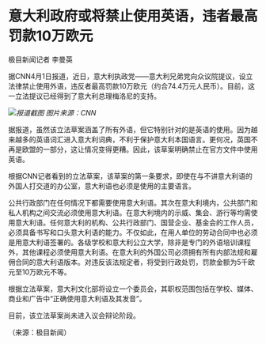 # 意大利政府或将禁止使用英语，违者最高罚款10万欧元

极目新闻记者 李曼英

据CNN4月1日报道，近日，意大利执政党——意大利兄弟党向众议院提议，设立法律禁止使用外语，违反者最高罚款10万欧元（约合74.4万元人民币）。目前，这一立法提议已经得到了意大利总理梅洛尼的支持。

![](https://inews.gtimg.com/news_bt/ORz-BU1GVEkoaOPVaNwn4glXEafK_XirH2thsSvNiJR7gAA/1000)_报道截图 图片来源：CNN_

据报道，虽然该立法草案涵盖了所有外语，但它特别针对的是英语的使用。因为越来越多的英语词汇进入意大利词典，不利于保护意大利本国语言。更何况，英国不再是欧盟的一部分，这让情况变得更糟。因此，该草案明确禁止在官方文件中使用英语。

根据CNN记者看到的立法草案，该草案的第一条要求，即使在与不讲意大利语的外国人打交道的办公室，意大利语也必须是使用的主要语言。

公共行政部门在任何情况下都需要使用意大利语。其次在意大利境内，公共部门和私人机构之间交流必须使用意大利语。在意大利境内的示威、集会、游行等均需使用意大利语。任何意大利的机构、公共行政部门、国营企业、基金会的工作人员，必须具备书写和口头意大利语的能力。不仅如此，在用人单位的劳动合同中也必须是用意大利语签署的。各级学校和意大利公立大学，除非是专门的外语培训课程外，其他课程必须使用意大利语。在意大利的外国公司必须拥有所有内部法规和雇佣合同的意大利语版本。对违反该法规定者，将受到行政处罚，罚款金额为5千欧元至10万欧元不等。

根据立法草案，意大利文化部将设立一个委员会，其职权范围包括在学校、媒体、商业和广告中“正确使用意大利语及其发音”。

目前，该立法草案尚未进入议会辩论阶段。

（来源：极目新闻）

